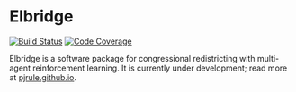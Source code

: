# Elbridge
[![Build Status](https://travis-ci.com/pjrule/elbridge.svg?branch=ci-cd)](https://travis-ci.com/pjrule/elbridge)
[![Code Coverage](https://codecov.io/gh/pjrule/elbridge/branch/ci-cd/graph/badge.svg)](https://codecov.io/gh/pjrule/elbridge/branch/ci-cd)

Elbridge is a software package for congressional redistricting with multi-agent reinforcement learning. It is currently under 
development; read more at [pjrule.github.io](https://pjrule.github.io/).
